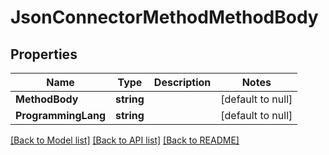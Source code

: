 # JsonConnectorMethodMethodBody

## Properties
Name | Type | Description | Notes
------------ | ------------- | ------------- | -------------
**MethodBody** | **string** |  | [default to null]
**ProgrammingLang** | **string** |  | [default to null]

[[Back to Model list]](../README.md#documentation-for-models) [[Back to API list]](../README.md#documentation-for-api-endpoints) [[Back to README]](../README.md)



